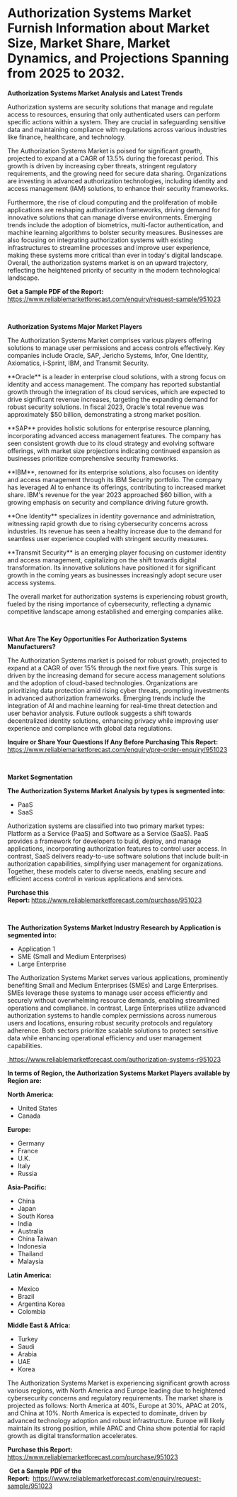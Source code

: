 <p><h1>Authorization Systems Market Furnish Information about Market Size, Market Share, Market Dynamics, and Projections Spanning from 2025 to 2032.</h1></p><p><strong>Authorization Systems Market Analysis and Latest Trends</strong></p>
<p><p>Authorization systems are security solutions that manage and regulate access to resources, ensuring that only authenticated users can perform specific actions within a system. They are crucial in safeguarding sensitive data and maintaining compliance with regulations across various industries like finance, healthcare, and technology.</p><p>The Authorization Systems Market is poised for significant growth, projected to expand at a CAGR of 13.5% during the forecast period. This growth is driven by increasing cyber threats, stringent regulatory requirements, and the growing need for secure data sharing. Organizations are investing in advanced authorization technologies, including identity and access management (IAM) solutions, to enhance their security frameworks.</p><p>Furthermore, the rise of cloud computing and the proliferation of mobile applications are reshaping authorization frameworks, driving demand for innovative solutions that can manage diverse environments. Emerging trends include the adoption of biometrics, multi-factor authentication, and machine learning algorithms to bolster security measures. Businesses are also focusing on integrating authorization systems with existing infrastructures to streamline processes and improve user experience, making these systems more critical than ever in today's digital landscape. Overall, the authorization systems market is on an upward trajectory, reflecting the heightened priority of security in the modern technological landscape.</p></p>
<p><strong>Get a Sample PDF of the Report:&nbsp;</strong> <a href="https://www.reliablemarketforecast.com/enquiry/request-sample/951023?utm_campaign=1102&utm_medium=2&utm_source=Github&utm_content=ia&utm_term=18042025&utm_id=authorization-systems">https://www.reliablemarketforecast.com/enquiry/request-sample/951023</a></p>
<p>&nbsp;</p>
<p><strong>Authorization Systems Major Market Players</strong></p>
<p><p>The Authorization Systems Market comprises various players offering solutions to manage user permissions and access controls effectively. Key companies include Oracle, SAP, Jericho Systems, Infor, One Identity, Axiomatics, i-Sprint, IBM, and Transmit Security.</p><p>**Oracle** is a leader in enterprise cloud solutions, with a strong focus on identity and access management. The company has reported substantial growth through the integration of its cloud services, which are expected to drive significant revenue increases, targeting the expanding demand for robust security solutions. In fiscal 2023, Oracle's total revenue was approximately $50 billion, demonstrating a strong market position.</p><p>**SAP** provides holistic solutions for enterprise resource planning, incorporating advanced access management features. The company has seen consistent growth due to its cloud strategy and evolving software offerings, with market size projections indicating continued expansion as businesses prioritize comprehensive security frameworks.</p><p>**IBM**, renowned for its enterprise solutions, also focuses on identity and access management through its IBM Security portfolio. The company has leveraged AI to enhance its offerings, contributing to increased market share. IBM's revenue for the year 2023 approached $60 billion, with a growing emphasis on security and compliance driving future growth.</p><p>**One Identity** specializes in identity governance and administration, witnessing rapid growth due to rising cybersecurity concerns across industries. Its revenue has seen a healthy increase due to the demand for seamless user experience coupled with stringent security measures.</p><p>**Transmit Security** is an emerging player focusing on customer identity and access management, capitalizing on the shift towards digital transformation. Its innovative solutions have positioned it for significant growth in the coming years as businesses increasingly adopt secure user access systems.</p><p>The overall market for authorization systems is experiencing robust growth, fueled by the rising importance of cybersecurity, reflecting a dynamic competitive landscape among established and emerging companies alike.</p></p>
<p>&nbsp;</p>
<p><strong>What Are The Key Opportunities For Authorization Systems Manufacturers?</strong></p>
<p><p>The Authorization Systems market is poised for robust growth, projected to expand at a CAGR of over 15% through the next five years. This surge is driven by the increasing demand for secure access management solutions and the adoption of cloud-based technologies. Organizations are prioritizing data protection amid rising cyber threats, prompting investments in advanced authorization frameworks. Emerging trends include the integration of AI and machine learning for real-time threat detection and user behavior analysis. Future outlook suggests a shift towards decentralized identity solutions, enhancing privacy while improving user experience and compliance with global data regulations.</p></p>
<p><strong>Inquire or Share Your Questions If Any Before Purchasing This Report:</strong> <a href="https://www.reliablemarketforecast.com/enquiry/pre-order-enquiry/951023?utm_campaign=1102&utm_medium=2&utm_source=Github&utm_content=ia&utm_term=18042025&utm_id=authorization-systems">https://www.reliablemarketforecast.com/enquiry/pre-order-enquiry/951023</a></p>
<p>&nbsp;</p>
<p><strong>Market Segmentation</strong></p>
<p><strong>The Authorization Systems Market Analysis by types is segmented into:</strong></p>
<p><ul><li>PaaS</li><li>SaaS</li></ul></p>
<p><p>Authorization systems are classified into two primary market types: Platform as a Service (PaaS) and Software as a Service (SaaS). PaaS provides a framework for developers to build, deploy, and manage applications, incorporating authorization features to control user access. In contrast, SaaS delivers ready-to-use software solutions that include built-in authorization capabilities, simplifying user management for organizations. Together, these models cater to diverse needs, enabling secure and efficient access control in various applications and services.</p></p>
<p><strong>Purchase this Report:&nbsp;</strong><a href="https://www.reliablemarketforecast.com/purchase/951023?utm_campaign=1102&utm_medium=2&utm_source=Github&utm_content=ia&utm_term=18042025&utm_id=authorization-systems">https://www.reliablemarketforecast.com/purchase/951023</a></p>
<p>&nbsp;</p>
<p><strong>The Authorization Systems Market Industry Research by Application is segmented into:</strong></p>
<p><ul><li>Application 1</li><li>SME (Small and Medium Enterprises)</li><li>Large Enterprise</li></ul></p>
<p><p>The Authorization Systems Market serves various applications, prominently benefiting Small and Medium Enterprises (SMEs) and Large Enterprises. SMEs leverage these systems to manage user access efficiently and securely without overwhelming resource demands, enabling streamlined operations and compliance. In contrast, Large Enterprises utilize advanced authorization systems to handle complex permissions across numerous users and locations, ensuring robust security protocols and regulatory adherence. Both sectors prioritize scalable solutions to protect sensitive data while enhancing operational efficiency and user management capabilities.</p></p>
<p><a href="https://www.reliablemarketforecast.com/authorization-systems-r951023?utm_campaign=1102&utm_medium=2&utm_source=Github&utm_content=ia&utm_term=18042025&utm_id=authorization-systems">&nbsp;https://www.reliablemarketforecast.com/authorization-systems-r951023</a></p>
<p><strong>In terms of Region, the Authorization Systems Market Players available by Region are:</strong></p>
<p>
    <p> <strong> North America: </strong>
        <ul>
            <li>United States</li>
            <li>Canada</li>
        </ul>
        </p> 
    <p> <strong> Europe: </strong>
        <ul>
            <li>Germany</li>
            <li>France</li>
            <li>U.K.</li>
            <li>Italy</li>
            <li>Russia</li>
        </ul>
        </p> 
    <p> <strong> Asia-Pacific: </strong>
        <ul>
            <li>China</li>
            <li>Japan</li>
            <li>South Korea</li>
            <li>India</li>
            <li>Australia</li>
            <li>China Taiwan</li>
            <li>Indonesia</li>
            <li>Thailand</li>
            <li>Malaysia</li>
        </ul>
        </p> 
    <p> <strong> Latin America: </strong>
        <ul>
            <li>Mexico</li>
            <li>Brazil</li>
            <li>Argentina Korea</li>
            <li>Colombia</li>
        </ul>
        </p> 
    <p> <strong> Middle East & Africa: </strong>
        <ul>
            <li>Turkey</li>
            <li>Saudi</li>
            <li>Arabia</li>
            <li>UAE</li>
            <li>Korea</li>
        </ul>
    </p>
    </p>
<p><p>The Authorization Systems Market is experiencing significant growth across various regions, with North America and Europe leading due to heightened cybersecurity concerns and regulatory requirements. The market share is projected as follows: North America at 40%, Europe at 30%, APAC at 20%, and China at 10%. North America is expected to dominate, driven by advanced technology adoption and robust infrastructure. Europe will likely maintain its strong position, while APAC and China show potential for rapid growth as digital transformation accelerates.</p></p>
<p><strong>Purchase this Report: </strong><a href="https://www.reliablemarketforecast.com/purchase/951023?utm_campaign=1102&utm_medium=2&utm_source=Github&utm_content=ia&utm_term=18042025&utm_id=authorization-systems">https://www.reliablemarketforecast.com/purchase/951023</a></p>
<p>&nbsp;<strong>Get a Sample PDF of the Report:&nbsp;&nbsp;</strong><a href="https://www.reliablemarketforecast.com/enquiry/request-sample/951023?utm_campaign=1102&utm_medium=2&utm_source=Github&utm_content=ia&utm_term=18042025&utm_id=authorization-systems">https://www.reliablemarketforecast.com/enquiry/request-sample/951023</a></p>
<p><strong></strong></p>
<p><p></p><p></p><p></p></p>